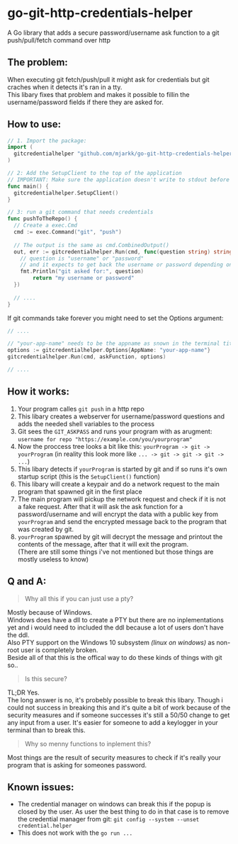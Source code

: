 # go-git-http-credentials-helper
A Go library that adds a secure password/username ask function to a git push/pull/fetch command over http

## The problem:
When executing git fetch/push/pull it might ask for credentials but git craches when it detects it's ran in a tty.  
This libary fixes that problem and makes it possible to fillin the username/password fields if there they are asked for.

## How to use:
```go
// 1. Import the package:
import (
  gitcredentialhelper "github.com/mjarkk/go-git-http-credentials-helper"
)

// 2: Add the SetupClient to the top of the application
// IMPORTANT: Make sure the application doesn't write to stdout before this function!
func main() {
  gitcredentialhelper.SetupClient()
}

// 3: run a git command that needs credentials
func pushToTheRepo() {
  // Create a exec.Cmd
  cmd := exec.Command("git", "push")
  
  // The output is the same as cmd.CombinedOutput()
  out, err := gitcredentialhelper.Run(cmd, func(question string) string {
    // question is "username" or "password"
    // and it expects to get back the username or password depending on the question
    fmt.Println("git asked for:", question)
		return "my username or password"
  })
  
  // ....
}
```

If git commands take forever you might need to set the Options argument:  
```go
// ....

// "your-app-name" needs to be the appname as snown in the terminal title or in task manager this does NOT contain any / or .
options := gitcredentialhelper.Options{AppName: "your-app-name"}
gitcredentialhelper.Run(cmd, askFunction, options)

// ....
```


## How it works:  
1. Your program calles `git push` in a http repo
2. This libary creates a webserver for username/password questions and adds the needed shell variables to the process
3. Git sees the `GIT_ASKPASS` and runs your program with as arugment: `username for repo "https://example.com/you/yourprogram"`
4. Now the proccess tree looks a bit like this: `yourProgram -> git -> yourProgram` (in reality this look more like `... -> git -> git -> git -> ...`)
5. This libary detects if `yourProgram` is started by git and if so runs it's own startup script (this is the `SetupClient()` function) 
6. This libary will create a keypair and do a network request to the main program that spawned git in the first place
7. The main program will pickup the network request and check if it is not a fake request. After that it will ask the ask function for a password/username and will encrypt the data with a public key from `yourProgram` and send the encrypted message back to the program that was created by git.
8. `yourProgram` spawned by git will decrypt the message and printout the contents of the message, after that it will exit the program.  
(There are still some things i've not mentioned but those things are mostly useless to know)  

## Q and A:
> Why all this if you can just use a pty?  

Mostly because of Windows.  
Windows does have a dll to create a PTY but there are no inplementations yet and i would need to included the ddl because a lot of users don't have the ddl.  
Also PTY support on the Windows 10 subsystem *(linux on windows)* as non-root user is completely broken.  
Beside all of that this is the offical way to do these kinds of things with git so..

> Is this secure?  

TL;DR Yes.  
The long answer is no, it's probebly possible to break this libary. Though i could not success in breaking this and it's quite a bit of work because of the security measures and if someone successes it's still a 50/50 change to get any input from a user. It's easier for someone to add a keylogger in your terminal than to break this.

> Why so menny functions to inplement this?  

Most things are the result of security measures to check if it's really your program that is asking for someones password.

## Known issues:
- The credential manager on windows can break this if the popup is closed by the user. As user the best thing to do in that case is to remove the credential manager from git: `git config --system --unset credential.helper`
- This does not work with the `go run ...` 
